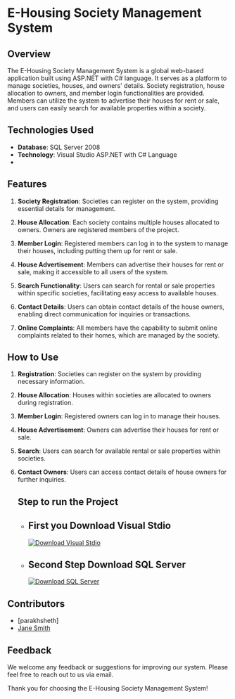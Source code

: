 # E-Housing Society Management System

## Overview

The E-Housing Society Management System is a global web-based application built using ASP.NET with C# language. It serves as a platform to manage societies, houses, and owners' details. Society registration, house allocation to owners, and member login functionalities are provided. Members can utilize the system to advertise their houses for rent or sale, and users can easily search for available properties within a society.

## Technologies Used

- **Database**: SQL Server 2008
- **Technology**: Visual Studio ASP.NET with C# Language
- 

## Features

1. **Society Registration**: Societies can register on the system, providing essential details for management.
   
2. **House Allocation**: Each society contains multiple houses allocated to owners. Owners are registered members of the project.
   
3. **Member Login**: Registered members can log in to the system to manage their houses, including putting them up for rent or sale.
   
4. **House Advertisement**: Members can advertise their houses for rent or sale, making it accessible to all users of the system.
   
5. **Search Functionality**: Users can search for rental or sale properties within specific societies, facilitating easy access to available houses.
   
6. **Contact Details**: Users can obtain contact details of the house owners, enabling direct communication for inquiries or transactions.
   
7. **Online Complaints**: All members have the capability to submit online complaints related to their homes, which are managed by the society.

## How to Use

1. **Registration**: Societies can register on the system by providing necessary information.
   
2. **House Allocation**: Houses within societies are allocated to owners during registration.
   
3. **Member Login**: Registered owners can log in to manage their houses.
   
4. **House Advertisement**: Owners can advertise their houses for rent or sale.
   
5. **Search**: Users can search for available rental or sale properties within societies.
   
6. **Contact Owners**: Users can access contact details of house owners for further inquiries.

   ## Step to run the Project
   - ## First you Download Visual Stdio
     [![Download Visual Stdio](https://img.shields.io/badge/Download-Click%20Here-blue)](https://visualstudio.microsoft.com/)
   - ## Second Step Download SQL Server
     [![Download SQL Server](https://img.shields.io/badge/Download-Click%20Here-blue)](https://www.microsoft.com/en-in/sql-server/sql-server-downloads)

## Contributors

- [parakhsheth]
- [Jane Smith](mailto:jane@example.com)

## Feedback

We welcome any feedback or suggestions for improving our system. Please feel free to reach out to us via email.

Thank you for choosing the E-Housing Society Management System!
